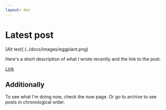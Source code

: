 ```yaml
---
layout: doc
---
```


# Latest post

[Alt text] (../docs/images/eggplant.png)

Here's a short description of what I wrote recently and the link to the post.

[Link](/posts/link)

## Additionally

To see what I'm doing now, check the now page. Or go to archive to see posts in chronological order.
